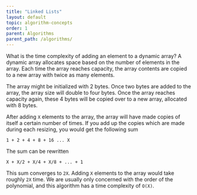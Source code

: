 ```yaml
---
title: "Linked Lists"
layout: default
topic: algorithm-concepts
order: 1
parent: Algorithms
parent_path: /algorithms/
---
```

What is the time complexity of adding an element to a dynamic array? A dynamic array allocates space based on the number of elements in the array. Each time the array reaches capacity, the array contents are copied to a new array with twice as many elements.

The array might be initialized with 2 bytes. Once two bytes are added to the array, the array size will double to four bytes. Once the array reaches capacity again, these 4 bytes will be copied over to a new array, allocated with 8 bytes.

After adding `X` elements to the array, the array will have made copies of itself a certain number of times. If you add up the copies which are made during each resizing, you would get the following sum
```
1 + 2 + 4 + 8 + 16 ... X
```
The sum can be rewritten
```
X + X/2 + X/4 + X/8 + ... + 1
```
This sum converges to `2X`. Adding `X` elements to the array would take roughly `2X` time. We are usually only concerned with the order of the polynomial, and this algorithm has a time complexity of `O(X)`.